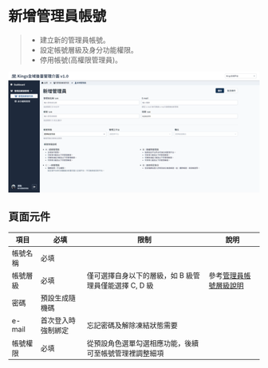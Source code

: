 # 新增管理員帳號
> - 建立新的管理員帳號。
> - 設定帳號層級及身分功能權限。
> - 停用帳號(高權限管理員)。

![畫面示意](asset/add-administer.png)


## 頁面元件
| 項目 | 必填 |	限制 | 說明 |
| --- | --- | --- | --- |
| 帳號名稱 | 必填 |	| |
| 帳號層級 | 必填 | 僅可選擇自身以下的層級，如 B 級管理員僅能選擇 C, D 級 | 參考[管理員帳號層級說明](Pages/Center/admin/administer-manage.md) |
| 密碼 | 預設生成隨機碼 | | |
| e-mail | 首次登入時強制綁定 |	忘記密碼及解除凍結狀態需要 | |
| 帳號權限 | 必填 |	從預設角色選單勾選相應功能，後續可至帳號管理裡調整細項| |

